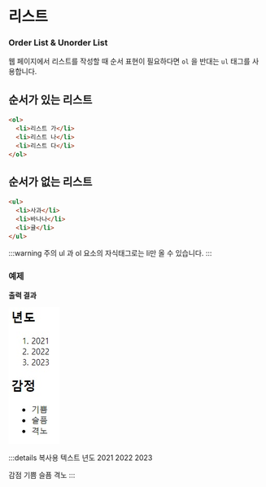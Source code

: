 # 리스트

### Order List & Unorder List

웹 페이지에서 리스트를 작성할 때 순서 표현이 필요하다면 `ol` 을 반대는 `ul` 태그를 사용합니다.

## 순서가 있는 리스트

```html
<ol>
  <li>리스트 가</li>
  <li>리스트 나</li>
  <li>리스트 다</li>
</ol>
```

## 순서가 없는 리스트

```html
<ul>
  <li>사과</li>
  <li>바나나</li>
  <li>귤</li>
</ul>
```

:::warning 주의
ul 과 ol 요소의 자식태그로는 li만 올 수 있습니다.
:::

### 예제

**출력 결과**

![list example](../.vuepress/public/images/example/list.jpg)

:::details 복사용 텍스트
년도
2021 2022 2023

감점
기쁨 슬픔 격노
:::
